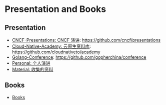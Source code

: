 # Presentation and Books

## Presentation

- [CNCF-Presentations: CNCF 演讲](./CNCF-Presentations): https://github.com/cncf/presentations
- [Cloud-Native-Academy: 云原生资料库](./Could-Native-Academy/): https://github.com/cloudnativeto/academy
- [Golang-Conference](./Golang-Conference/): https://github.com/gopherchina/conference
- [Personal: 个人演讲](./Personal)
- [Material: 收集的资料](./Material/)

## Books

- [Books](./Books)

